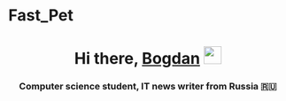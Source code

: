 # Fast_Pet
<h1 align="center">Hi there, <a href="https://daniilshat.ru/" target="_blank">Bogdan</a> 
<img src="https://github.com/blackcater/blackcater/raw/main/images/Hi.gif" height="32"/></h1>
<!-- <h3 align="center">Computer science student, IT news writer from Russia 🇷🇺</h3> -->
<h3 align="center">Computer science student, IT news writer from Russia 🇷🇺</h3>
